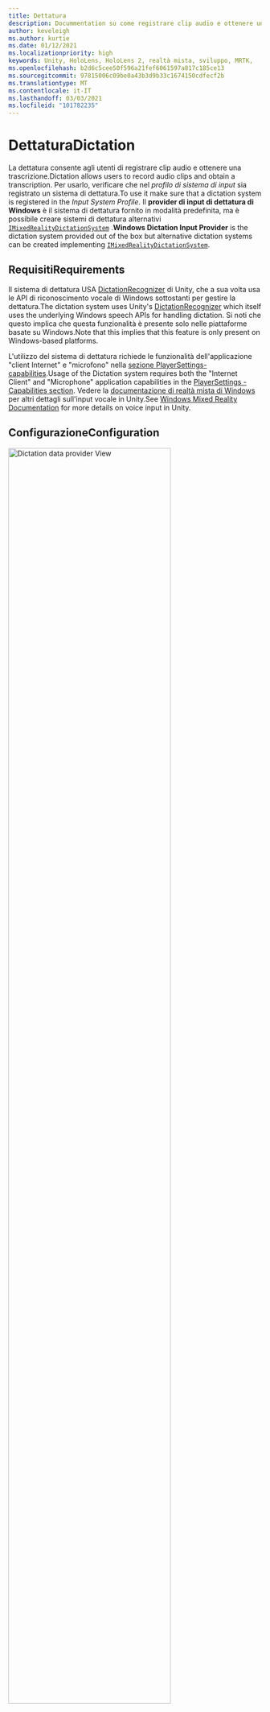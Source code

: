 ```yaml
---
title: Dettatura
description: Docummentation su come registrare clip audio e ottenere una trascrizione in MRTK
author: keveleigh
ms.author: kurtie
ms.date: 01/12/2021
ms.localizationpriority: high
keywords: Unity, HoloLens, HoloLens 2, realtà mista, sviluppo, MRTK,
ms.openlocfilehash: b2d6c5cee50f596a21fef6061597a817c185ce13
ms.sourcegitcommit: 97815006c09be0a43b3d9b33c1674150cdfecf2b
ms.translationtype: MT
ms.contentlocale: it-IT
ms.lasthandoff: 03/03/2021
ms.locfileid: "101782235"
---
```

# <a name="dictation"></a><span data-ttu-id="f50bd-104">Dettatura</span><span class="sxs-lookup"><span data-stu-id="f50bd-104">Dictation</span></span>

<span data-ttu-id="f50bd-105">La dettatura consente agli utenti di registrare clip audio e ottenere una trascrizione.</span><span class="sxs-lookup"><span data-stu-id="f50bd-105">Dictation allows users to record audio clips and obtain a transcription.</span></span> <span data-ttu-id="f50bd-106">Per usarlo, verificare che nel *profilo di sistema di input* sia registrato un sistema di dettatura.</span><span class="sxs-lookup"><span data-stu-id="f50bd-106">To use it make sure that a dictation system is registered in the *Input System Profile*.</span></span> <span data-ttu-id="f50bd-107">Il **provider di input di dettatura di Windows** è il sistema di dettatura fornito in modalità predefinita, ma è possibile creare sistemi di dettatura alternativi [`IMixedRealityDictationSystem`](xref:Microsoft.MixedReality.Toolkit.Input.IMixedRealityDictationSystem) .</span><span class="sxs-lookup"><span data-stu-id="f50bd-107">**Windows Dictation Input Provider** is the dictation system provided out of the box but alternative dictation systems can be created implementing [`IMixedRealityDictationSystem`](xref:Microsoft.MixedReality.Toolkit.Input.IMixedRealityDictationSystem).</span></span>

## <a name="requirements"></a><span data-ttu-id="f50bd-108">Requisiti</span><span class="sxs-lookup"><span data-stu-id="f50bd-108">Requirements</span></span>

<span data-ttu-id="f50bd-109">Il sistema di dettatura USA [DictationRecognizer](https://docs.unity3d.com/ScriptReference/Windows.Speech.DictationRecognizer.html) di Unity, che a sua volta usa le API di riconoscimento vocale di Windows sottostanti per gestire la dettatura.</span><span class="sxs-lookup"><span data-stu-id="f50bd-109">The dictation system uses Unity's [DictationRecognizer](https://docs.unity3d.com/ScriptReference/Windows.Speech.DictationRecognizer.html) which itself uses the underlying Windows speech APIs for handling dictation.</span></span> <span data-ttu-id="f50bd-110">Si noti che questo implica che questa funzionalità è presente solo nelle piattaforme basate su Windows.</span><span class="sxs-lookup"><span data-stu-id="f50bd-110">Note that this implies that this feature is only present on Windows-based platforms.</span></span>

<span data-ttu-id="f50bd-111">L'utilizzo del sistema di dettatura richiede le funzionalità dell'applicazione "client Internet" e "microfono" nella [sezione PlayerSettings-capabilities](https://docs.unity3d.com/Manual/class-PlayerSettingsWSA.html#Capabilities).</span><span class="sxs-lookup"><span data-stu-id="f50bd-111">Usage of the Dictation system requires both the "Internet Client" and "Microphone" application capabilities in the [PlayerSettings - Capabilities section](https://docs.unity3d.com/Manual/class-PlayerSettingsWSA.html#Capabilities).</span></span>
<span data-ttu-id="f50bd-112">Vedere la [documentazione di realtà mista di Windows](https://docs.microsoft.com/windows/mixed-reality/voice-input-in-unity#dictation) per altri dettagli sull'input vocale in Unity.</span><span class="sxs-lookup"><span data-stu-id="f50bd-112">See [Windows Mixed Reality Documentation](https://docs.microsoft.com/windows/mixed-reality/voice-input-in-unity#dictation) for more details on voice input in Unity.</span></span>

## <a name="configuration"></a><span data-ttu-id="f50bd-113">Configurazione</span><span class="sxs-lookup"><span data-stu-id="f50bd-113">Configuration</span></span>

<img src="../images/input/DictationDataProvider.png" width="80%" class="center" alt="Dictation data provider View">

<span data-ttu-id="f50bd-114">Dopo aver configurato un servizio di dettatura, è possibile usare lo [`DictationHandler`](xref:Microsoft.MixedReality.Toolkit.Input.DictationHandler) script per avviare e arrestare la registrazione delle sessioni e ottenere i risultati della trascrizione tramite UnityEvents.</span><span class="sxs-lookup"><span data-stu-id="f50bd-114">Once you have a dictation service set up, you can use the [`DictationHandler`](xref:Microsoft.MixedReality.Toolkit.Input.DictationHandler) script to start and stop recording sessions and obtain the transcription results via UnityEvents.</span></span>

<img src="../images/input/DictationHandler.png" width="80%" class="center" alt="Dictation Handler View">

- <span data-ttu-id="f50bd-115">L' **ipotesi di dettatura** viene generata quando l'utente parla con trascrizioni iniziali e approssimative dell'audio acquisite finora.</span><span class="sxs-lookup"><span data-stu-id="f50bd-115">**Dictation Hypothesis** is raised as the user speaks with early, rough transcriptions of the audio captured so far.</span></span>
- <span data-ttu-id="f50bd-116">Il **risultato della dettatura** viene generato alla fine di ogni frase, ad esempio quando l'utente esegue la sospensione, con la trascrizione finale dell'audio acquisita finora.</span><span class="sxs-lookup"><span data-stu-id="f50bd-116">**Dictation Result** is raised at the end of each sentence (i.e. when the user pauses) with the final transcription of the audio captured so far.</span></span>
- <span data-ttu-id="f50bd-117">La **Dettatura completa** viene generata alla fine della sessione di registrazione con la trascrizione finale completa dell'audio.</span><span class="sxs-lookup"><span data-stu-id="f50bd-117">**Dictation Complete** is raised at the end of the recording session with the full, final transcription of the audio.</span></span>
- <span data-ttu-id="f50bd-118">L' **errore di dettatura** viene generato per segnalare gli errori nel servizio di dettatura.</span><span class="sxs-lookup"><span data-stu-id="f50bd-118">**Dictation Error** is raised to inform of errors in the dictation service.</span></span> <span data-ttu-id="f50bd-119">La trascrizione in questo caso contiene una descrizione dell'errore.</span><span class="sxs-lookup"><span data-stu-id="f50bd-119">The transcription in this case contains a description of the error.</span></span>

## <a name="example-scene"></a><span data-ttu-id="f50bd-120">Scena di esempio</span><span class="sxs-lookup"><span data-stu-id="f50bd-120">Example scene</span></span>

<span data-ttu-id="f50bd-121">La scena di **Dettatura** in `MRTK/Examples/Demos/Input/Scenes/Dictation` Mostra lo `DictationHandler` script in uso.</span><span class="sxs-lookup"><span data-stu-id="f50bd-121">**Dictation** scene in `MRTK/Examples/Demos/Input/Scenes/Dictation` shows the `DictationHandler` script in use.</span></span> <span data-ttu-id="f50bd-122">Se è necessario un maggiore controllo, è possibile estendere questo script o creare un'implementazione personalizzata [`IMixedRealityDictationHandler`](xref:Microsoft.MixedReality.Toolkit.Input.IMixedRealityDictationHandler) per ricevere direttamente gli eventi di dettatura.</span><span class="sxs-lookup"><span data-stu-id="f50bd-122">If you need more control, you can either extend this script or create your own implementing [`IMixedRealityDictationHandler`](xref:Microsoft.MixedReality.Toolkit.Input.IMixedRealityDictationHandler) to receive dictation events directly.</span></span>

<img src="../images/input/DictationDemo.png" width="80%" class="center" alt="Demo View">
